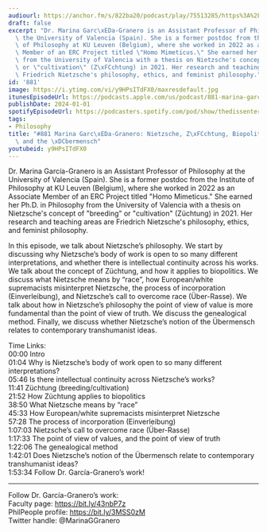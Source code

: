 ```yaml
---
audiourl: https://anchor.fm/s/822ba20/podcast/play/75513285/https%3A%2F%2Fd3ctxlq1ktw2nl.cloudfront.net%2Fstaging%2F2023-8-5%2Fa61cbf87-f1e2-566b-2904-900011a1eddc.m4a
draft: false
excerpt: "Dr. Marina Garc\xEDa-Granero is an Assistant Professor of Philosophy at\
  \ the University of Valencia (Spain). She is a former postdoc from the Institute\
  \ of Philosophy at KU Leuven (Belgium), where she worked in 2022 as an Associate\
  \ Member of an ERC Project titled \"Homo Mimeticus.\" She earned her Ph.D. in Philosophy\
  \ from the University of Valencia with a thesis on Nietzsche's concept of \"breeding\"\
  \ or \"cultivation\" (Z\xFCchtung) in 2021. Her research and teaching areas are\
  \ Friedrich Nietzsche's philosophy, ethics, and feminist philosophy."
id: '881'
image: https://i.ytimg.com/vi/y9HPsITdFX0/maxresdefault.jpg
itunesEpisodeUrl: https://podcasts.apple.com/us/podcast/881-marina-garc%C3%ADa-granero-nietzsche-z%C3%BCchtung-biopolitics/id1451347236?i=1000640254328&uo=4
publishDate: 2024-01-01
spotifyEpisodeUrl: https://podcasters.spotify.com/pod/show/thedissenter/episodes/881-Marina-Garca-Granero-Nietzsche--Zchtung--Biopolitics--Race--and-the-bermensch-e28v005
tags:
- Philosophy
title: "#881 Marina Garc\xEDa-Granero: Nietzsche, Z\xFCchtung, Biopolitics, Race,\
  \ and the \xDCbermensch"
youtubeid: y9HPsITdFX0
---
```

<div class="timelinks">

Dr. Marina García-Granero is an Assistant Professor of Philosophy at the University of Valencia (Spain). She is a former postdoc from the Institute of Philosophy at KU Leuven (Belgium), where she worked in 2022 as an Associate Member of an ERC Project titled "Homo Mimeticus." She earned her Ph.D. in Philosophy from the University of Valencia with a thesis on Nietzsche's concept of "breeding" or "cultivation" (Züchtung) in 2021. Her research and teaching areas are Friedrich Nietzsche's philosophy, ethics, and feminist philosophy.

In this episode, we talk about Nietzsche’s philosophy. We start by discussing why Nietzsche’s body of work is open to so many different interpretations, and whether there is intellectual continuity across his works. We talk about the concept of Züchtung, and how it applies to biopolitics. We discuss what Nietzsche means by “race”, how European/white supremacists misinterpret Nietzsche, the process of incorporation (Einverleibung), and Nietzsche’s call to overcome race (Über-Rasse). We talk about how in Nietzsche’s philosophy the point of view of value is more fundamental than the point of view of truth. We discuss the genealogical method. Finally, we discuss whether Nietzsche’s notion of the Übermensch relates to contemporary transhumanist ideas.

Time Links:  
<time>00:00</time> Intro  
<time>01:04</time> Why is Nietzsche’s body of work open to so many different interpretations?  
<time>05:46</time> Is there intellectual continuity across Nietzsche’s works?  
<time>11:41</time> Züchtung (breeding/cultivation)  
<time>21:52</time> How Züchtung applies to biopolitics  
<time>38:50</time> What Nietzsche means by “race”  
<time>45:33</time> How European/white supremacists misinterpret Nietzsche  
<time>57:28</time> The process of incorporation (Einverleibung)  
<time>1:07:03</time> Nietzsche’s call to overcome race (Über-Rasse)  
<time>1:17:33</time> The point of view of values, and the point of view of truth  
<time>1:22:06</time> The genealogical method  
<time>1:42:01</time> Does Nietzsche’s notion of the Übermensch relate to contemporary transhumanist ideas?  
<time>1:53:34</time> Follow Dr. García-Granero’s work!

---

Follow Dr. García-Granero’s work:  
Faculty page: https://bit.ly/43nbP7z  
PhilPeople profile: https://bit.ly/3MSS0zM  
Twitter handle: @MarinaGGranero
</div>


